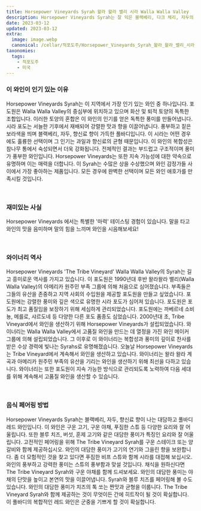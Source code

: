 ```yaml
---
title: Horsepower Vineyards Syrah 왈라 왈라 밸리 시라 Walla Walla Valley
description: Horsepower Vineyards Syrah는 잘 익은 블랙베리, 다크 체리, 자두의 강렬한 아로마가 느껴지는 흥미롭고 독특한 와인입니다. 이 시라는 세계 최고의 시라를 생산하는 것으로 알려진 지역인 왈라왈라 밸리에서 공급됩니다.
date: 2023-03-12
updated: 2023-03-12
extra:
  image: image.webp
  canonical: /cellar/적포도주/Horsepower_Vineyards_Syrah_왈라_왈라_밸리_시라_Walla_Walla_Valley/index.md
taxonomies:
  tags: 
    - 적포도주
    - 미국
---
```


### 이 와인이 인기 있는 이유

Horsepower Vineyards Syrah는 이 지역에서 가장 인기 있는 와인 중 하나입니다. 포도원은 Walla Walla Valley의 중심부에 위치하고 있으며 화산 및 퇴적 토양의 독특한 조합입니다. 이러한 토양의 혼합은 이 와인의 인기를 얻은 독특한 풍미를 만들어냅니다. 시라 포도는 서늘한 기후에서 재배되어 강렬한 맛과 향을 이끌어냅니다. 풍부하고 짙은 보라색을 띄며 블랙베리, 자두, 향신료 향이 가득한 풀바디입니다. 이 시라는 어떤 경우에도 훌륭한 선택이며 그 인기는 과일과 향신료의 균형 때문입니다. 이 와인의 복합성은 참나무 통에서 숙성되면서 더욱 강화됩니다. 전체적인 결과는 부드럽고 구조적이며 풍미가 풍부한 와인입니다. Horsepower Vineyards는 또한 지속 가능성에 대한 약속으로 유명하며 이는 매력을 더합니다. 이 Syrah는 수많은 상을 수상했으며 와인 감정가들 사이에서 가장 좋아하는 제품입니다. 모든 경우에 완벽한 선택이며 모든 와인 애호가를 만족시킬 것입니다.

&nbsp;  

### 재미있는 사실

Horsepower Vineyards 에서는 특별한 '마력' 테이스팅 경험이 있습니다. 말을 타고 와인의 맛을 음미하며 말의 힘을 느끼며 와인을 시음해보세요!

&nbsp;  

### 와이너리 역사

Horsepower Vineyards 'The Tribe Vineyard' Walla Walla Valley의 Syrah는 길고 흥미로운 역사를 가지고 있습니다. 이 포도원은 1990년대 후반 왈라왈라 밸리(Walla Walla Valley)의 아메리카 원주민 부족 그룹에 의해 처음으로 심어졌습니다. 부족들은 그들의 유산을 존중하고 지역 사회의 수입원을 제공할 포도원을 만들고 싶었습니다. 포도원에는 강렬한 풍미와 깊은 색으로 유명한 시라 포도가 심어져 있습니다. 포도원은 포도가 최고 품질임을 보장하기 위해 세심하게 관리되었습니다. 포도원에는 까베르네 소비뇽, 메를로, 샤르도네 등 다양한 다른 포도 품종도 심었습니다. 2000년대 초, Tribe Vineyard에서 와인을 생산하기 위해 Horsepower Vineyards가 설립되었습니다. 와이너리는 Walla Walla Valley에서 고품질 와인을 만드는 데 열정을 가진 와인 메이커 그룹에 의해 설립되었습니다. 그 이후로 이 와이너리는 복합성과 풍미의 깊이로 찬사를 받은 수상 경력에 빛나는 Syrahs로 유명해졌습니다. 오늘날 Horsepower Vineyards는 Tribe Vineyard에서 계속해서 와인을 생산하고 있습니다. 와이너리는 왈라 왈라 계곡과 아메리카 원주민 부족의 유산을 기리는 와인을 생산하기 위해 최선을 다하고 있습니다. 와이너리는 또한 포도원이 지속 가능한 방식으로 관리되도록 노력하여 다음 세대를 위해 계속해서 고품질 와인을 생산할 수 있습니다.

&nbsp;  

### 음식 페어링 방법

Horsepower Vineyards Syrah는 블랙베리, 자두, 향신료 향이 나는 대담하고 풀바디 레드 와인입니다. 이 와인은 구운 고기, 구운 야채, 푸짐한 스튜 등 다양한 요리와 잘 어울립니다. 또한 블루 치즈, 버섯, 훈제 고기와 같은 대담한 풍미가 특징인 요리와 잘 어울립니다. 고전적인 페어링을 위해 The Tribe Vineyard Syrah를 구운 스테이크 또는 양갈비와 함께 제공하십시오. 와인의 대담한 풍미가 고기의 연기와 그을린 향을 보완합니다. 좀 더 모험적인 것을 찾고 있다면 푸짐한 비프 스튜와 함께 시라를 대접해 보십시오. 와인의 풍부하고 강력한 풍미는 스튜의 풍부함과 맞설 것입니다. 채식을 원하신다면 The Tribe Vineyard Syrah와 구운 야채를 함께 드셔보세요. 와인의 대담한 풍미는 야채의 단맛을 높이고 본연의 맛을 이끌어냅니다. Syrah와 블루 치즈를 페어링해 볼 수도 있습니다. 와인의 대담한 풍미가 치즈의 톡 쏘는 짠맛과 균형을 이룹니다. The Tribe Vineyard Syrah와 함께 제공하는 것이 무엇이든 간에 히트작이 될 것이 확실합니다. 이 풀바디의 복합적인 레드 와인은 군중을 기쁘게 할 것이 확실합니다.

&nbsp;  
